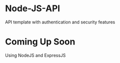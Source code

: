 # Node-JS-API
API template with authentication and security features

# Coming Up Soon
Using NodeJS and ExpressJS
